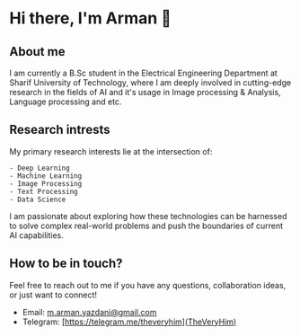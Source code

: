 # Hi there, I'm Arman 👋

## About me
I am currently a B.Sc student in the Electrical Engineering Department at Sharif University of Technology, where I am deeply involved in cutting-edge research in the fields of AI and it's usage in Image processing & Analysis, Language processing and etc.

## Research intrests 
My primary research interests lie at the intersection of:

    - Deep Learning
    - Machine Learning
    - Image Processing
    - Text Processing
    - Data Science

I am passionate about exploring how these technologies can be harnessed to solve complex real-world problems and push the boundaries of current AI capabilities.

## How to be in touch?
Feel free to reach out to me if you have any questions, collaboration ideas, or just want to connect!

- Email: [m.arman.yazdani@gmail.com](mailto:m.arman.yazdani@gmail.com)
- Telegram: [https://telegram.me/theveryhim](TheVeryHim)
